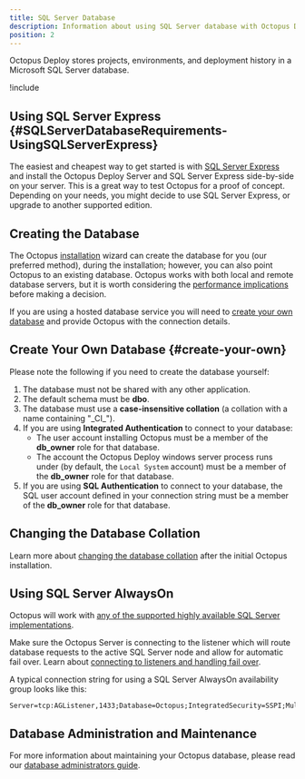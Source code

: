 ```yaml
---
title: SQL Server Database
description: Information about using SQL Server database with Octopus Deploy.
position: 2
---
```


Octopus Deploy stores projects, environments, and deployment history in a Microsoft SQL Server database.

!include <sql>

## Using SQL Server Express {#SQLServerDatabaseRequirements-UsingSQLServerExpress}

The easiest and cheapest way to get started is with [SQL Server Express](http://downloadsqlserverexpress.com/) and install the Octopus Deploy Server and SQL Server Express side-by-side on your server. This is a great way to test Octopus for a proof of concept. Depending on your needs, you might decide to use SQL Server Express, or upgrade to another supported edition.

## Creating the Database

The Octopus [installation](/docs/installation/index.md) wizard can create the database for you (our preferred method), during the installation; however, you can also point Octopus to an existing database. Octopus works with both local and remote database servers, but it is worth considering the [performance implications](/docs/administration/performance.md) before making a decision.

If you are using a hosted database service you will need to [create your own database](#create-your-own) and provide Octopus with the connection details.

## Create Your Own Database {#create-your-own}

Please note the following if you need to create the database yourself:

1. The database must not be shared with any other application.
1. The default schema must be **dbo**.
1. The database must use a **case-insensitive collation** (a collation with a name containing "\_CI\_").
1. If you are using **Integrated Authentication** to connect to your database:
    - The user account installing Octopus must be a member of the **db\_owner** role for that database.
    - The account the Octopus Deploy windows server process runs under (by default, the `Local System` account) must be a member of the **db\_owner** role for that database.
1. If you are using **SQL Authentication** to connect to your database, the SQL user account defined in your connection string must be a member of the **db\_owner** role for that database.

## Changing the Database Collation

Learn more about [changing the database collation](/docs/administration/octopus-database/changing-the-collation-of-the-octopus-database.md) after the initial Octopus installation.

## Using SQL Server AlwaysOn

Octopus will work with [any of the supported highly available SQL Server implementations](https://docs.microsoft.com/en-us/sql/sql-server/failover-clusters/high-availability-solutions-sql-server).

Make sure the Octopus Server is connecting to the listener which will route database requests to the active SQL Server node and allow for automatic fail over. Learn about [connecting to listeners and handling fail over](https://docs.microsoft.com/en-us/sql/database-engine/availability-groups/windows/listeners-client-connectivity-application-failover).

A typical connection string for using a SQL Server AlwaysOn availability group looks like this:

```plain
Server=tcp:AGListener,1433;Database=Octopus;IntegratedSecurity=SSPI;MultiSubnetFailover=True
```

## Database Administration and Maintenance

For more information about maintaining your Octopus database, please read our [database administrators guide](/docs/administration/octopus-database/index.md).
